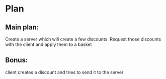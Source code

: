# Plan

## Main plan:
Create a server which will create a few discounts.
Request those discounts with the client and apply them to a basket

## Bonus:
client creates a discount and tries to send it to the server

